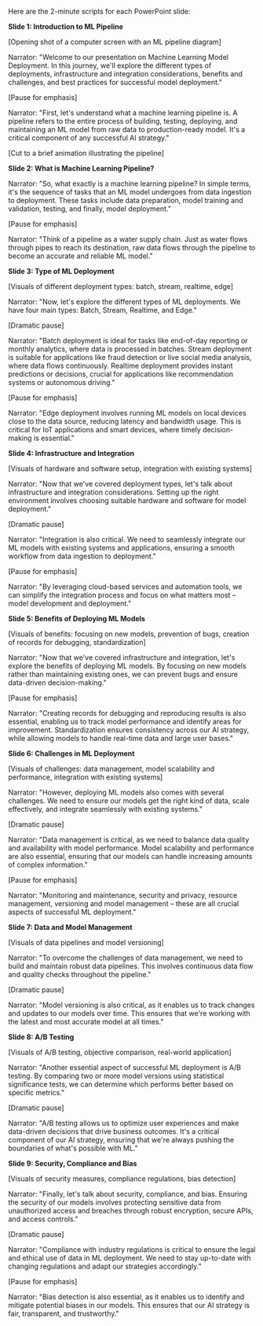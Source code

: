 Here are the 2-minute scripts for each PowerPoint slide:

**Slide 1: Introduction to ML Pipeline**

[Opening shot of a computer screen with an ML pipeline diagram]

Narrator: "Welcome to our presentation on Machine Learning Model Deployment. In this journey, we'll explore the different types of deployments, infrastructure and integration considerations, benefits and challenges, and best practices for successful model deployment."

[Pause for emphasis]

Narrator: "First, let's understand what a machine learning pipeline is. A pipeline refers to the entire process of building, testing, deploying, and maintaining an ML model from raw data to production-ready model. It's a critical component of any successful AI strategy."

[Cut to a brief animation illustrating the pipeline]

**Slide 2: What is Machine Learning Pipeline?**

Narrator: "So, what exactly is a machine learning pipeline? In simple terms, it's the sequence of tasks that an ML model undergoes from data ingestion to deployment. These tasks include data preparation, model training and validation, testing, and finally, model deployment."

[Pause for emphasis]

Narrator: "Think of a pipeline as a water supply chain. Just as water flows through pipes to reach its destination, raw data flows through the pipeline to become an accurate and reliable ML model."

**Slide 3: Type of ML Deployment**

[Visuals of different deployment types: batch, stream, realtime, edge]

Narrator: "Now, let's explore the different types of ML deployments. We have four main types: Batch, Stream, Realtime, and Edge."

[Dramatic pause]

Narrator: "Batch deployment is ideal for tasks like end-of-day reporting or monthly analytics, where data is processed in batches. Stream deployment is suitable for applications like fraud detection or live social media analysis, where data flows continuously. Realtime deployment provides instant predictions or decisions, crucial for applications like recommendation systems or autonomous driving."

[Pause for emphasis]

Narrator: "Edge deployment involves running ML models on local devices close to the data source, reducing latency and bandwidth usage. This is critical for IoT applications and smart devices, where timely decision-making is essential."

**Slide 4: Infrastructure and Integration**

[Visuals of hardware and software setup, integration with existing systems]

Narrator: "Now that we've covered deployment types, let's talk about infrastructure and integration considerations. Setting up the right environment involves choosing suitable hardware and software for model deployment."

[Dramatic pause]

Narrator: "Integration is also critical. We need to seamlessly integrate our ML models with existing systems and applications, ensuring a smooth workflow from data ingestion to deployment."

[Pause for emphasis]

Narrator: "By leveraging cloud-based services and automation tools, we can simplify the integration process and focus on what matters most – model development and deployment."

**Slide 5: Benefits of Deploying ML Models**

[Visuals of benefits: focusing on new models, prevention of bugs, creation of records for debugging, standardization]

Narrator: "Now that we've covered infrastructure and integration, let's explore the benefits of deploying ML models. By focusing on new models rather than maintaining existing ones, we can prevent bugs and ensure data-driven decision-making."

[Pause for emphasis]

Narrator: "Creating records for debugging and reproducing results is also essential, enabling us to track model performance and identify areas for improvement. Standardization ensures consistency across our AI strategy, while allowing models to handle real-time data and large user bases."

**Slide 6: Challenges in ML Deployment**

[Visuals of challenges: data management, model scalability and performance, integration with existing systems]

Narrator: "However, deploying ML models also comes with several challenges. We need to ensure our models get the right kind of data, scale effectively, and integrate seamlessly with existing systems."

[Dramatic pause]

Narrator: "Data management is critical, as we need to balance data quality and availability with model performance. Model scalability and performance are also essential, ensuring that our models can handle increasing amounts of complex information."

[Pause for emphasis]

Narrator: "Monitoring and maintenance, security and privacy, resource management, versioning and model management – these are all crucial aspects of successful ML deployment."

**Slide 7: Data and Model Management**

[Visuals of data pipelines and model versioning]

Narrator: "To overcome the challenges of data management, we need to build and maintain robust data pipelines. This involves continuous data flow and quality checks throughout the pipeline."

[Dramatic pause]

Narrator: "Model versioning is also critical, as it enables us to track changes and updates to our models over time. This ensures that we're working with the latest and most accurate model at all times."

**Slide 8: A/B Testing**

[Visuals of A/B testing, objective comparison, real-world application]

Narrator: "Another essential aspect of successful ML deployment is A/B testing. By comparing two or more model versions using statistical significance tests, we can determine which performs better based on specific metrics."

[Dramatic pause]

Narrator: "A/B testing allows us to optimize user experiences and make data-driven decisions that drive business outcomes. It's a critical component of our AI strategy, ensuring that we're always pushing the boundaries of what's possible with ML."

**Slide 9: Security, Compliance and Bias**

[Visuals of security measures, compliance regulations, bias detection]

Narrator: "Finally, let's talk about security, compliance, and bias. Ensuring the security of our models involves protecting sensitive data from unauthorized access and breaches through robust encryption, secure APIs, and access controls."

[Dramatic pause]

Narrator: "Compliance with industry regulations is critical to ensure the legal and ethical use of data in ML deployment. We need to stay up-to-date with changing regulations and adapt our strategies accordingly."

[Pause for emphasis]

Narrator: "Bias detection is also essential, as it enables us to identify and mitigate potential biases in our models. This ensures that our AI strategy is fair, transparent, and trustworthy."
